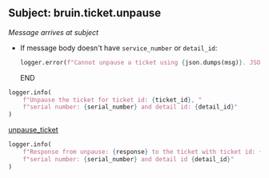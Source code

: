 ## Subject: bruin.ticket.unpause

_Message arrives at subject_

* If message body doesn't have `service_number` or `detail_id`:
  ```python
  logger.error(f"Cannot unpause a ticket using {json.dumps(msg)}. JSON malformed")
  ```
  END

```python
logger.info(
    f"Unpause the ticket for ticket id: {ticket_id}, "
    f"serial number: {serial_number} and detail id: {detail_id}"
)
```

[unpause_ticket](../repositories/bruin_repository/unpause_ticket.md)

```python
logger.info(
    f"Response from unpause: {response} to the ticket with ticket id: {ticket_id}, "
    f"serial number: {serial_number} and detail id {detail_id}"
)
```
